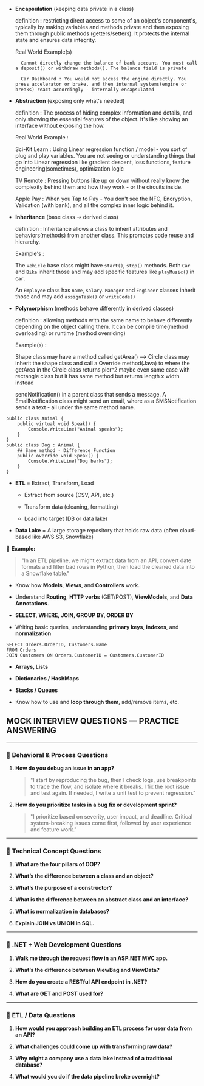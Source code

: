 
- **Encapsulation** (keeping data private in a class)
	
	definition : restricting direct access to some of an object's component's, typically by making variables and methods private and then exposing them through public methods (getters/setters). It protects the internal state and ensures data integrity. 

	Real World Example(s)

		Cannot directly change the balance of bank account. You must call a deposit() or withdraw methods(). The balance field is private

		Car Dashboard : You would not access the engine directly. You press accelerator or brake, and then internal systems(engine or breaks) react accordingly - internally encapsulated 

- **Abstraction** (exposing only what's needed)

	definition : The process of hiding complex information and details, and only showing the essential features of the object. It's like showing an interface without exposing the how. 

	Real World Example : 

	Sci-Kit Learn : Using Linear regression function / model - you sort of plug and play variables. You are not seeing or understanding things that go into Linear regression like gradient descent, loss functions, feature engineering(sometimes), optimization logic

	TV Remote : Pressing buttons like up or down without really know the complexity behind them and how they work - or the circuits inside. 

	Apple Pay : When you Tap to Pay - You don't see the NFC, Encryption, Validation (with bank), and all the complex inner logic behind it. 


- **Inheritance** (base class → derived class)

	definition : Inheritance allows a class to inherit attributes and behaviors(methods) from another class. This promotes code reuse and hierarchy. 

	Example's :

	The `Vehicle` base class might have `start()`, `stop()` methods. Both `Car` and `Bike` inherit those and may add specific features like `playMusic()` in `Car`.

	An `Employee` class has `name`, `salary`. `Manager` and `Engineer` classes inherit those and may add `assignTask()` or `writeCode()`

- **Polymorphism** (methods behave differently in derived classes)

	definition : allowing methods with the same name to behave differently depending on the object calling them. It can be compile time(method overloading) or runtime (method overriding)

	Example(s) :

	Shape class may have a method called getArea() --> Circle class may inherit the shape class and call a Override method(Java) to where the getArea in the Circle class returns pier^2 maybe even same case with rectangle class but it has same method but returns length x width instead 

	sendNotification() in a parent class that sends a message. A EmailNotification class might send an email, where as a SMSNotification sends a text - all under the same method name. 


```
public class Animal {
    public virtual void Speak() {
        Console.WriteLine("Animal speaks");
    }
}
public class Dog : Animal {
	## Same method - Difference Function 
    public override void Speak() {
        Console.WriteLine("Dog barks");
    }
}

```

- **ETL** = Extract, Transform, Load
    
    - Extract from source (CSV, API, etc.)
        
    - Transform data (cleaning, formatting)
        
    - Load into target (DB or data lake)
        
- **Data Lake** = A large storage repository that holds raw data (often cloud-based like AWS S3, Snowflake)
    

📝 **Example:**

> "In an ETL pipeline, we might extract data from an API, convert date formats and filter bad rows in Python, then load the cleaned data into a Snowflake table."


- Know how **Models**, **Views**, and **Controllers** work.
    
- Understand **Routing**, **HTTP verbs** (GET/POST), **ViewModels**, and **Data Annotations**.

- **SELECT, WHERE, JOIN, GROUP BY, ORDER BY**
    
- Writing basic queries, understanding **primary keys**, **indexes**, and **normalization**

```
SELECT Orders.OrderID, Customers.Name
FROM Orders
JOIN Customers ON Orders.CustomerID = Customers.CustomerID

```

- **Arrays, Lists**
    
- **Dictionaries / HashMaps**
    
- **Stacks / Queues**
    
- Know how to use and **loop through them**, add/remove items, etc.

## MOCK INTERVIEW QUESTIONS — PRACTICE ANSWERING

---

### 🔸 **Behavioral & Process Questions**

1. **How do you debug an issue in an app?**
    
    > "I start by reproducing the bug, then I check logs, use breakpoints to trace the flow, and isolate where it breaks. I fix the root issue and test again. If needed, I write a unit test to prevent regression."
    
2. **How do you prioritize tasks in a bug fix or development sprint?**
    
    > "I prioritize based on severity, user impact, and deadline. Critical system-breaking issues come first, followed by user experience and feature work."
    

---

### 🔸 **Technical Concept Questions**

1. **What are the four pillars of OOP?**
    
2. **What’s the difference between a class and an object?**
    
3. **What’s the purpose of a constructor?**
    
4. **What is the difference between an abstract class and an interface?**
    
5. **What is normalization in databases?**
    
6. **Explain JOIN vs UNION in SQL.**
    

---

### 🔸 **.NET + Web Development Questions**

1. **Walk me through the request flow in an ASP.NET MVC app.**
    
2. **What’s the difference between ViewBag and ViewData?**
    
3. **How do you create a RESTful API endpoint in .NET?**
    
4. **What are GET and POST used for?**
    

---

### 🔸 **ETL / Data Questions**

1. **How would you approach building an ETL process for user data from an API?**
    
2. **What challenges could come up with transforming raw data?**
    
3. **Why might a company use a data lake instead of a traditional database?**
    
4. **What would you do if the data pipeline broke overnight?**